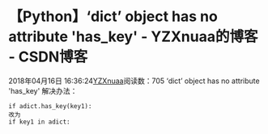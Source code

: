# 【Python】‘dict’ object has no attribute 'has_key' - YZXnuaa的博客 - CSDN博客
2018年04月16日 16:36:24[YZXnuaa](https://me.csdn.net/YZXnuaa)阅读数：705
‘dict’ object has no attribute 'has_key'
解决办法：
```
if adict.has_key(key1):  
改为
if key1 in adict:
```
